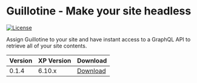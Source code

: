 Guillotine - Make your site headless
====================================

[![License](https://img.shields.io/github/license/enonic/lib-sql.svg)](http://www.apache.org/licenses/LICENSE-2.0.html)

Assign Guillotine to your site and have instant access to a GraphQL API to retrieve all of your site contents.

| Version | XP Version  | Download |
|---------|-------------| -------- |
| 0.1.4   | 6.10.x      | [Download](http://repo.enonic.com/public/com/enonic/app/guillotine/0.1.4/graphiql-0.1.4.jar) |